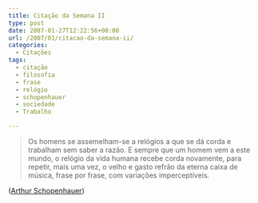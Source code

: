 ```yaml
---
title: Citação da Semana II
type: post
date: 2007-01-27T12:22:56+00:00
url: /2007/01/citacao-da-semana-ii/
categories:
  - Citações
tags:
  - citação
  - filosofia
  - frase
  - relógio
  - schopenhauer
  - sociedade
  - Trabalho

---
```

> Os homens se assemelham-se a relógios a que se dá corda e trabalham sem saber a razão. E sempre que um homem vem a este mundo, o relógio da vida humana recebe corda novamente, para repetir, mais uma vez, o velho e gasto refrão da eterna caixa de música, frase por frase, com variações imperceptíveis.

([Arthur Schopenhauer][1])

 [1]: http://pt.wikipedia.org/wiki/Schopenhauer
